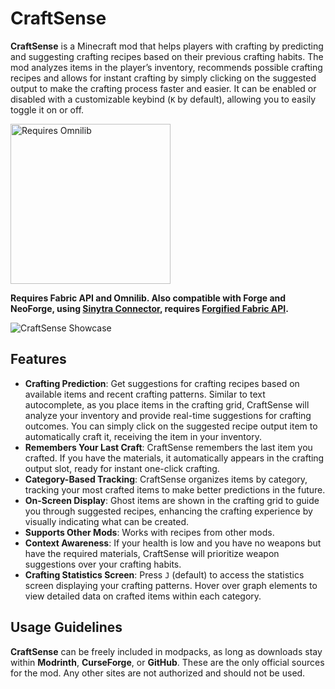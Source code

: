 # CraftSense

**CraftSense** is a Minecraft mod that helps players with crafting by predicting and suggesting crafting recipes based on their previous crafting habits. The mod analyzes items in the player’s inventory, recommends possible crafting recipes and allows for instant crafting by simply clicking on the suggested output to make the crafting process faster and easier. It can be enabled or disabled with a customizable keybind (`K` by default), allowing you to easily toggle it on or off.

<a href="https://modrinth.com/mod/omnilib">
  <img src="https://cdn.modrinth.com/data/cached_images/c6d909828e500ee3995b6401247dcf3acd757e1f_0.webp" alt="Requires Omnilib" width="256">
</a>

**Requires Fabric API and Omnilib. Also compatible with Forge and NeoForge, using [Sinytra Connector](https://modrinth.com/mod/connector), requires [Forgified Fabric API](https://modrinth.com/mod/forgified-fabric-api).**

![CraftSense Showcase](https://cdn.modrinth.com/data/cached_images/b70322cf87470720fc685f3354b4e37c6533eb4a_0.webp)

## Features

- **Crafting Prediction**: Get suggestions for crafting recipes based on available items and recent crafting patterns. Similar to text autocomplete, as you place items in the crafting grid, CraftSense will analyze your inventory and provide real-time suggestions for crafting outcomes. You can simply click on the suggested recipe output item to automatically craft it, receiving the item in your inventory.
- **Remembers Your Last Craft**: CraftSense remembers the last item you crafted. If you have the materials, it automatically appears in the crafting output slot, ready for instant one-click crafting.
- **Category-Based Tracking**: CraftSense organizes items by category, tracking your most crafted items to make better predictions in the future.
- **On-Screen Display**: Ghost items are shown in the crafting grid to guide you through suggested recipes, enhancing the crafting experience by visually indicating what can be created.
- **Supports Other Mods**: Works with recipes from other mods.
- **Context Awareness**: If your health is low and you have no weapons but have the required materials, CraftSense will prioritize weapon suggestions over your crafting habits.
- **Crafting Statistics Screen**: Press `J` (default) to access the statistics screen displaying your crafting patterns. Hover over graph elements to view detailed data on crafted items within each category.

## **Usage Guidelines**

**CraftSense** can be freely included in modpacks, as long as downloads stay within **Modrinth**, **CurseForge**, or **GitHub**. These are the only official sources for the mod. Any other sites are not authorized and should not be used.

